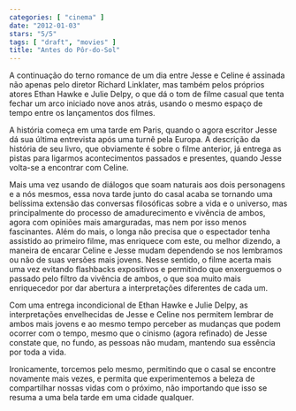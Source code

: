 ```yaml
---
categories: [ "cinema" ]
date: "2012-01-03"
stars: "5/5"
tags: [ "draft", "movies" ]
title: "Antes do Pôr-do-Sol"
---
```

A continuação do terno romance de um dia entre Jesse e Celine é
assinada não apenas pelo diretor Richard Linklater, mas também pelos
próprios atores Ethan Hawke e Julie Delpy, o que dá o tom de filme
casual que tenta fechar um arco iniciado nove anos atrás, usando o
mesmo espaço de tempo entre os lançamentos dos filmes. 

A história começa em uma tarde em Paris, quando o agora escritor Jesse
dá sua última entrevista após uma turnê pela Europa. A descrição
da história de seu livro, que obviamente é sobre o filme anterior,
já entrega as pistas para ligarmos acontecimentos passados e presentes,
quando Jesse volta-se a encontrar com Celine.

Mais uma vez usando de diálogos que soam naturais aos dois personagens
e a nós mesmos, essa nova tarde junto do casal acaba se tornando
uma belíssima extensão das conversas filosóficas sobre a vida e o
universo, mas principalmente do processo de amadurecimento e vivência
de ambos, agora com opiniões mais amarguradas, mas nem por isso menos
fascinantes. Além do mais, o longa não precisa que o espectador tenha
assistido ao primeiro filme, mas enriquece com este, ou melhor dizendo,
a maneira de encarar Celine e Jesse mudam dependendo se nos lembramos ou
não de suas versões mais jovens. Nesse sentido, o filme acerta mais
uma vez evitando flashbacks expositivos e permitindo que enxerguemos
o passado pelo filtro da vivência de ambos, o que soa muito mais
enriquecedor por dar abertura a interpretações diferentes de cada um.

Com uma entrega incondicional de Ethan Hawke e Julie Delpy, as
interpretações envelhecidas de Jesse e Celine nos permitem lembrar de
ambos mais jovens e ao mesmo tempo perceber as mudanças que podem ocorrer
com o tempo, mesmo que o cinismo (agora refinado) de Jesse constate que,
no fundo, as pessoas não mudam, mantendo sua essência por toda a vida.

Ironicamente, torcemos pelo mesmo, permitindo que o casal se encontre
novamente mais vezes, e permita que experimentemos a beleza de
compartilhar nossas vidas com o próximo, não importando que isso se
resuma a uma bela tarde em uma cidade qualquer.

